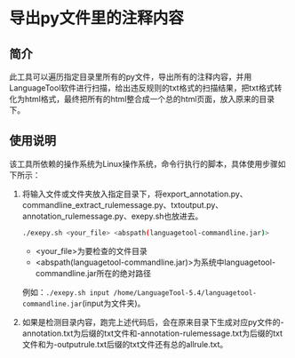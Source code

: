 # 导出py文件里的注释内容

## 简介

此工具可以遍历指定目录里所有的py文件，导出所有的注释内容，并用LanguageTool软件进行扫描，给出违反规则的txt格式的扫描结果，把txt格式转化为html格式，最终把所有的html整合成一个总的html页面，放入原来的目录下。

## 使用说明

该工具所依赖的操作系统为Linux操作系统，命令行执行的脚本，具体使用步骤如下所示：

1. 将输入文件或文件夹放入指定目录下，将export_annotation.py、commandline_extract_rulemessage.py、txtoutput.py、annotation_rulemessage.py、exepy.sh也放进去。

   ```bash
   ./exepy.sh <your_file> <abspath(languagetool-commandline.jar)>
   ```

   - <your_file>为要检查的文件目录
   - <abspath(languagetool-commandline.jar)>为系统中languagetool-commandline.jar所在的绝对路径

   例如：`./exepy.sh input /home/LanguageTool-5.4/languagetool-commandline.jar`(input为文件夹)。

2. 如果是检测目录内容，跑完上述代码后，会在原来目录下生成对应py文件的-annotation.txt为后缀的txt文件和-annotation-rulemessage.txt为后缀的txt文件和为-outputrule.txt后缀的txt文件还有总的allrule.txt。

